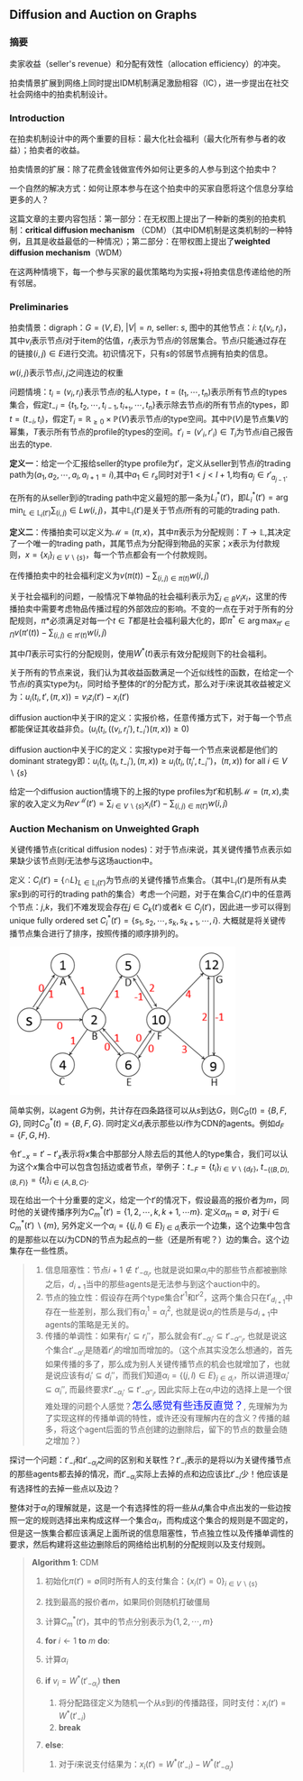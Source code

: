 ## Diffusion and Auction on Graphs

### 摘要

卖家收益（seller's revenue）和分配有效性（allocation efficiency）的冲突。

拍卖情景扩展到网络上同时提出IDM机制满足激励相容（IC），进一步提出在社交社会网络中的拍卖机制设计。

### Introduction

在拍卖机制设计中的两个重要的目标：最大化社会福利（最大化所有参与者的收益）；拍卖者的收益。

拍卖情景的扩展：除了花费金钱做宣传外如何让更多的人参与到这个拍卖中？

一个自然的解决方式：如何让原本参与在这个拍卖中的买家自愿将这个信息分享给更多的人？

这篇文章的主要内容包括：第一部分：在无权图上提出了一种新的类别的拍卖机制：**critical diffusion mechanism** （CDM）（其中IDM机制是这类机制的一种特例，且其是收益最低的一种情况）；第二部分：在带权图上提出了**weighted diffusion mechanism**（WDM）

在这两种情境下，每一个参与买家的最优策略均为实报+将拍卖信息传递给他的所有邻居。

### Preliminaries

拍卖情景：digraph：$G=(V,E)$, $|V|=n$, seller: $s$, 图中的其他节点：$i$: $t_i(v_i,r_i)$，其中$v_i$表示节点$i$对于item的估值，$r_i$表示为节点$i$的邻居集合。节点$i$只能通过存在的链接$(i,j)\in E$进行交流。初识情况下，只有$s$的邻居节点拥有拍卖的信息。

$w(i,j)$表示节点$i,j$之间连边的权重

问题情境：$t_i=(v_i,r_i)$表示节点$i$的私人type，$t=(t_1,\cdots,t_n)$表示所有节点的types集合，假定$t_{-i}=\{ t_1,t_2,\cdots,t_{i-1},t_{i+_1},\cdots,t_n \}$表示除去节点$i$的所有节点的types，即$t=(t_{-i},t_i)$，假定$T_i=\mathbb{R}_{\geq0}\times \mathbb{P}(V)$表示节点$i$的type空间。其中$\mathbb{P}(V)$是节点集$V$的幂集，$T$表示所有节点的profile的types的空间。$t'_i=(v'_i,r'_i)\in T_i$为节点$i$自己报告出去的type.

**定义一**：给定一个汇报给seller的type profile为$t'$，定义从seller到节点$i$的trading path为$(a_1,a_2,\cdots,a_{l},a_{l+1}=i)$,其中$a_1\in r_s$同时对于$1< j<l+1$,均有$a_j\in r'_{a_{j-1}}$. 

在所有的从seller到i的trading path中定义最短的那一条为$L^*_i(t')$，即$L^*_i(t')=\arg \min_{L\in\mathbb{L}_i(t')}\sum_{(i,j)}\in L w(i,j)$，其中$\mathbb{L}_i(t')$是关于节点$i$所有的可能的trading path.

**定义二**：传播拍卖可以定义为$\mathcal{M}=(\pi,x)$，其中$\pi$表示为分配规则：$T\rightarrow \mathbb{L}$,其决定了一个唯一的trading path，其尾节点为分配得到物品的买家；$x$表示为付款规则，$x=\{x_i\}_{i\in V\backslash \{s\}}$，每一个节点都会有一个付款规则。

在传播拍卖中的社会福利定义为$v(\pi(t))-\sum_{(i,j)\in \pi(t)}w(i,j)$

关于社会福利的问题，一般情况下单物品的社会福利表示为$\sum_{i\in B}v_i x_i$，这里的传播拍卖中需要考虑物品传播过程的外部效应的影响。不变的一点在于对于所有的分配规则，$\pi*$必须满足对每一个$t\in T$都是社会福利最大化的，即$\pi^*\in \arg \max_{\pi'\in \Pi}v(\pi'(t))-\sum_{(i,j)\in \pi'(t)}w(i,j)$

其中$\Pi$表示可实行的分配规则，使用$W^*(t)$表示有效分配规则下的社会福利。

关于所有的节点来说，我们认为其收益函数满足一个近似线性的函数，在给定一个节点$i$的真实type为$t_i$，同时给予整体的$t'$的分配方式，那么对于$i$来说其收益被定义为：$u_i(t_i,t',(\pi,x))=v_iz_i(t')-x_i(t')$

diffusion auction中关于IR的定义：实报价格，任意传播方式下，对于每一个节点都能保证其收益非负。($u_i(t_i,((v_i,r_i'),t_{-i}')(\pi,x))\geq	0$)

diffusion auction中关于IC的定义：实报type对于每一个节点来说都是他们的dominant strategy即：$u_i(t_i,(t_i,t_{-i}'),(\pi,x))\geq u_i(t_i,(t_i',t_{-i}'')，(\pi,x))$ for all $i \in V\backslash \{s\}$

给定一个diffusion auction情境下的上报的type profiles为$t'$和机制$\mathcal{M}=(\pi,x)$,卖家的收入定义为$Rev^{\mathcal{M}}(t')=\sum_{i\in V\backslash \{s\}}x_i(t')-\sum_{(i,j)\in \pi(t')}w(i,j)$

###  Auction Mechanism on Unweighted Graph

关键传播节点(critical diffusion nodes)：对于节点$i$来说，其关键传播节点表示如果缺少该节点则$i$无法参与这场auction中。

定义：$C_i(t')=\{ \cap L \}_{L\in\mathbb{L}_i(t')}$为节点$i$的关键传播节点集合。（其中$\mathbb{L}_i(t')$是所有从卖家$s$到$i$的可行的trading path的集合）考虑一个问题，对于在集合$C_i(t')$中的任意两个节点：$j$,$k$，我们不难发现会存在$j\in C_k(t')$或者$k\in C_j(t')$，因此进一步可以得到unique fully ordered set $C^*_i(t')=\{ s_1,s_2,\cdots,s_k,s_{k+1},\cdots,i \}$. 大概就是将关键传播节点集合进行了排序，按照传播的顺序排列的。

![Example](example.png)

简单实例，以agent $G$为例，共计存在四条路径可以从$s$到达$G$，则$C_G(t)=\{B,F,G\}$, 同时$C_G^\ast(t)=\{B,F,G\}$. 同时定义$d_i$表示那些以$i$作为CDN的agents。例如$d_F=\{F,G,H\}$. 

令$t'_{-x}=t'-t'_x$表示将$x$集合中那部分人除去后的其他人的type集合，我们可以认为这个$x$集合中可以包含包括边或者节点，举例子：$t_{-F}=\{t_i\}_{i\in V\backslash\{d_F\}}$, $t_{-\{(B,D),(B,F)\}}=\{t_i\}_{i\in \{A,B,C\}}$.

现在给出一个十分重要的定义，给定一个$t'$的情况下，假设最高的报价者为$m$，同时他的关键传播序列为$C_m^\ast(t')=\{1,2,\cdots,k,k+1,\cdots m\}$. 定义$\alpha_m=\emptyset$, 对于$i\in C_m^\ast(t')\backslash\{m\}$, 另外定义一个$\alpha_i=\{(j,l)\in E\}_{j\in d_i}$表示一个边集，这个边集中包含的是那些以在以$i$为CDN的节点为起点的一些（还是所有呢？）边的集合。这个边集存在一些性质。

> 1. 信息阻塞性：节点$i+1 \notin t'_{-\alpha_i}$, 也就是说如果$\alpha_i$中的那些节点都被删除之后，$d_{i+1}$当中的那些agents是无法参与到这个auction中的。
> 2. 节点的独立性：假设存在两个type集合$t'^{1}$和$t'^{2}$，这两个集合只在$t'_{d_{i+1}}$中存在一些差别，那么我们有$\alpha_i^1=\alpha^2_i$, 也就是说$\alpha_i$的性质是与$d_{i+1}$中agents的策略是无关的。
> 3. 传播的单调性：如果有$r_i'\subseteq r_i''$，那么就会有$t'_{-\alpha_i'}\subseteq t'_{-\alpha''_{i}}$, 也就是说这个集合$t'_{-\alpha'_i}$是随着$r'_i$的增加而增加的。（这个点其实没怎么想通的，首先如果传播的多了，那么成为别人关键传播节点的机会也就增加了，也就是说应该有$d_i'\subseteq d_i''$，而我们知道$\alpha_i=\{(j,l)\in E\}_{j\in d_i}$，所以讲道理$\alpha_i'\subseteq \alpha_i''$, 而最终要求$t'_{-\alpha_i'}\subseteq t'_{-\alpha''_i}$, 因此实际上在$\alpha_i$中边的选择上是一个很难处理的问题个人感觉？<font color=#000ff size=4 face="微软雅黑">怎么感觉有些违反直觉？</font>, 先理解为为了实现这样的传播单调的特性，或许还没有理解内在的含义？传播的越多，将这个agent后面的节点创建的边删除后，留下的节点的数量会随之增加？）

探讨一个问题：$t'_{-i}$和$t'_{-\alpha_i}$之间的区别和关联性？$t'_{-i}$表示的是将以$i$为关键传播节点的那些agents都去掉的情况，而$t'_{-\alpha_i}$实际上去掉的点和边应该比$t'_{-i}$少！他应该是有选择性的去掉一些点以及边？

整体对于$\alpha_i$的理解就是，这是一个有选择性的将一些从$d_{i}$集合中点出发的一些边按照一定的规则选择出来构成这样一个集合$\alpha_i$，而构成这个集合的规则是不固定的，但是这一族集合都应该满足上面所说的信息阻塞性，节点独立性以及传播单调性的要求，然后构建将这些边删除后的网络给出机制的分配规则以及支付规则。

>**Algorithm 1**: CDM
>
>1. 初始化$\pi(t')=\emptyset$同时所有人的支付集合：$\{x_i(t')=0\}_{i\in V\backslash\{s\}}$
>
>2. 找到最高的报价者$m$，如果同价则随机打破僵局
>
>3. 计算$C^\ast_m(t')$，其中的节点分别表示为$\{1,2,\cdots,m\}$
>
>4. **for** $i\leftarrow 1$ **to** $m$ **do**:
>
>   1. 计算$\alpha_i$
>   2. **if** $v_i=W^\ast(t'_{-\alpha_i})$ **then**
>      1. 将分配路径定义为随机一个从$s$到$i$的传播路径，同时支付：$x_i(t')=W^\ast(t'_{-i})$
>      2. **break**
>
>   3. **else**:
>      1. 对于$i$来说支付结果为：$x_i(t')=W^\ast(t'_{-i})-W^\ast(t'_{-\alpha_i})$